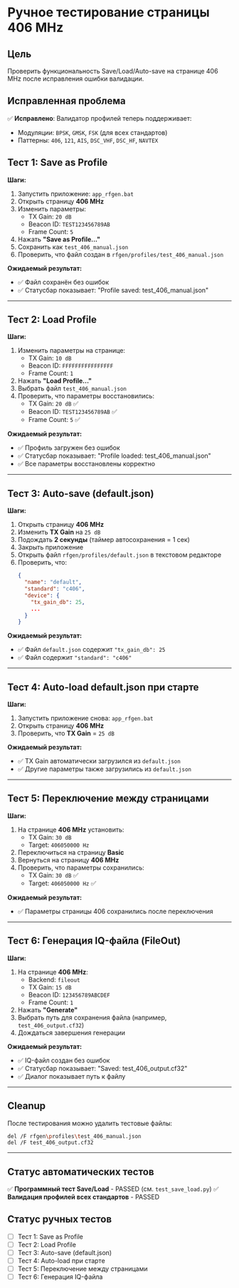 # Ручное тестирование страницы 406 MHz

## Цель
Проверить функциональность Save/Load/Auto-save на странице 406 MHz после исправления ошибки валидации.

## Исправленная проблема
✅ **Исправлено**: Валидатор профилей теперь поддерживает:
- Модуляции: `BPSK`, `GMSK`, `FSK` (для всех стандартов)
- Паттерны: `406`, `121`, `AIS`, `DSC_VHF`, `DSC_HF`, `NAVTEX`

## Тест 1: Save as Profile
**Шаги:**
1. Запустить приложение: `app_rfgen.bat`
2. Открыть страницу **406 MHz**
3. Изменить параметры:
   - TX Gain: `20 dB`
   - Beacon ID: `TEST123456789AB`
   - Frame Count: `5`
4. Нажать **"Save as Profile..."**
5. Сохранить как `test_406_manual.json`
6. Проверить, что файл создан в `rfgen/profiles/test_406_manual.json`

**Ожидаемый результат:**
- ✅ Файл сохранён без ошибок
- ✅ Статусбар показывает: "Profile saved: test_406_manual.json"

---

## Тест 2: Load Profile
**Шаги:**
1. Изменить параметры на странице:
   - TX Gain: `10 dB`
   - Beacon ID: `FFFFFFFFFFFFFFFF`
   - Frame Count: `1`
2. Нажать **"Load Profile..."**
3. Выбрать файл `test_406_manual.json`
4. Проверить, что параметры восстановились:
   - TX Gain: `20 dB` ✅
   - Beacon ID: `TEST123456789AB` ✅
   - Frame Count: `5` ✅

**Ожидаемый результат:**
- ✅ Профиль загружен без ошибок
- ✅ Статусбар показывает: "Profile loaded: test_406_manual.json"
- ✅ Все параметры восстановлены корректно

---

## Тест 3: Auto-save (default.json)
**Шаги:**
1. Открыть страницу **406 MHz**
2. Изменить **TX Gain** на `25 dB`
3. Подождать **2 секунды** (таймер автосохранения = 1 сек)
4. Закрыть приложение
5. Открыть файл `rfgen/profiles/default.json` в текстовом редакторе
6. Проверить, что:
   ```json
   {
     "name": "default",
     "standard": "c406",
     "device": {
       "tx_gain_db": 25,
       ...
     }
   }
   ```

**Ожидаемый результат:**
- ✅ Файл `default.json` содержит `"tx_gain_db": 25`
- ✅ Файл содержит `"standard": "c406"`

---

## Тест 4: Auto-load default.json при старте
**Шаги:**
1. Запустить приложение снова: `app_rfgen.bat`
2. Открыть страницу **406 MHz**
3. Проверить, что **TX Gain** = `25 dB`

**Ожидаемый результат:**
- ✅ TX Gain автоматически загрузился из `default.json`
- ✅ Другие параметры также загрузились из `default.json`

---

## Тест 5: Переключение между страницами
**Шаги:**
1. На странице **406 MHz** установить:
   - TX Gain: `30 dB`
   - Target: `406050000 Hz`
2. Переключиться на страницу **Basic**
3. Вернуться на страницу **406 MHz**
4. Проверить, что параметры сохранились:
   - TX Gain: `30 dB` ✅
   - Target: `406050000 Hz` ✅

**Ожидаемый результат:**
- ✅ Параметры страницы 406 сохранились после переключения

---

## Тест 6: Генерация IQ-файла (FileOut)
**Шаги:**
1. На странице **406 MHz**:
   - Backend: `fileout`
   - TX Gain: `15 dB`
   - Beacon ID: `123456789ABCDEF`
   - Frame Count: `1`
2. Нажать **"Generate"**
3. Выбрать путь для сохранения файла (например, `test_406_output.cf32`)
4. Дождаться завершения генерации

**Ожидаемый результат:**
- ✅ IQ-файл создан без ошибок
- ✅ Статусбар показывает: "Saved: test_406_output.cf32"
- ✅ Диалог показывает путь к файлу

---

## Cleanup
После тестирования можно удалить тестовые файлы:
```bash
del /F rfgen\profiles\test_406_manual.json
del /F test_406_output.cf32
```

---

## Статус автоматических тестов
✅ **Программный тест Save/Load** - PASSED (см. `test_save_load.py`)
✅ **Валидация профилей всех стандартов** - PASSED

## Статус ручных тестов
- [ ] Тест 1: Save as Profile
- [ ] Тест 2: Load Profile
- [ ] Тест 3: Auto-save (default.json)
- [ ] Тест 4: Auto-load при старте
- [ ] Тест 5: Переключение между страницами
- [ ] Тест 6: Генерация IQ-файла
